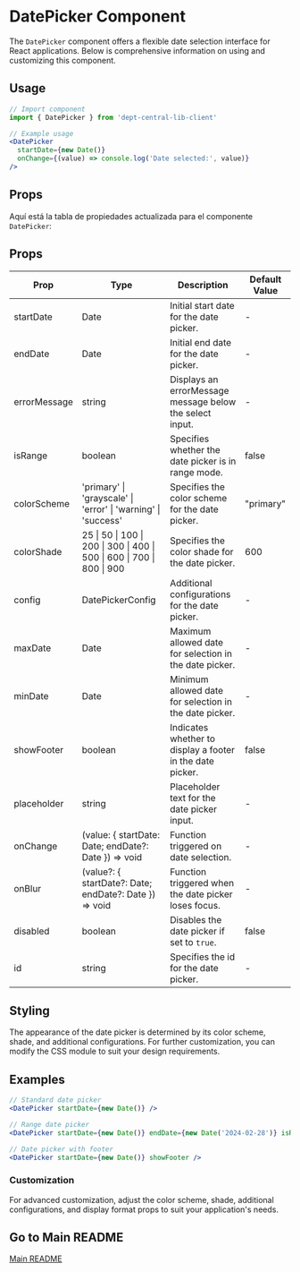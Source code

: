 # DatePicker Component

The `DatePicker` component offers a flexible date selection interface for React applications. Below is comprehensive information on using and customizing this component.

## Usage

```jsx
// Import component
import { DatePicker } from 'dept-central-lib-client'
```

```jsx
// Example usage
<DatePicker
  startDate={new Date()}
  onChange={(value) => console.log('Date selected:', value)}
/>
```

## Props

Aquí está la tabla de propiedades actualizada para el componente `DatePicker`:

## Props

| Prop        | Type                                                                    | Description                                               | Default Value |
| ----------- | ----------------------------------------------------------------------- | --------------------------------------------------------- | ------------- |
| startDate   | Date                                                                    | Initial start date for the date picker.                   | -             |
| endDate     | Date                                                                    | Initial end date for the date picker.                     | -             |
| errorMessage | string                                                                  | Displays an errorMessage message below the select input. | -             |
| isRange     | boolean                                                                 | Specifies whether the date picker is in range mode.       | false         |
| colorScheme | 'primary' \| 'grayscale' \| 'error' \| 'warning' \| 'success'           | Specifies the color scheme for the date picker.           | "primary"     |
| colorShade  | 25 \| 50 \| 100 \| 200 \| 300 \| 400 \| 500 \| 600 \| 700 \| 800 \| 900 | Specifies the color shade for the date picker.            | 600           |
| config      | DatePickerConfig                                                        | Additional configurations for the date picker.            | -             |
| maxDate     | Date                                                                    | Maximum allowed date for selection in the date picker.    | -             |
| minDate     | Date                                                                    | Minimum allowed date for selection in the date picker.    | -             |
| showFooter  | boolean                                                                 | Indicates whether to display a footer in the date picker. | false         |
| placeholder | string                                                                  | Placeholder text for the date picker input.               | -             |
| onChange    | (value: { startDate: Date; endDate?: Date }) => void                    | Function triggered on date selection.                     | -             |
| onBlur      | (value?: { startDate?: Date; endDate?: Date }) => void                  | Function triggered when the date picker loses focus.      | -             |
| disabled    | boolean                                                                 | Disables the date picker if set to `true`.                | false         |
| id          | string                                                                  | Specifies the id for the date picker.                     | -             |

## Styling

The appearance of the date picker is determined by its color scheme, shade, and additional configurations. For further customization, you can modify the CSS module to suit your design requirements.

## Examples

```jsx
// Standard date picker
<DatePicker startDate={new Date()} />

// Range date picker
<DatePicker startDate={new Date()} endDate={new Date('2024-02-28')} isRange />

// Date picker with footer
<DatePicker startDate={new Date()} showFooter />
```

### Customization

For advanced customization, adjust the color scheme, shade, additional configurations, and display format props to suit your application's needs.

## Go to Main README

[Main README](../../../README.md#components)
